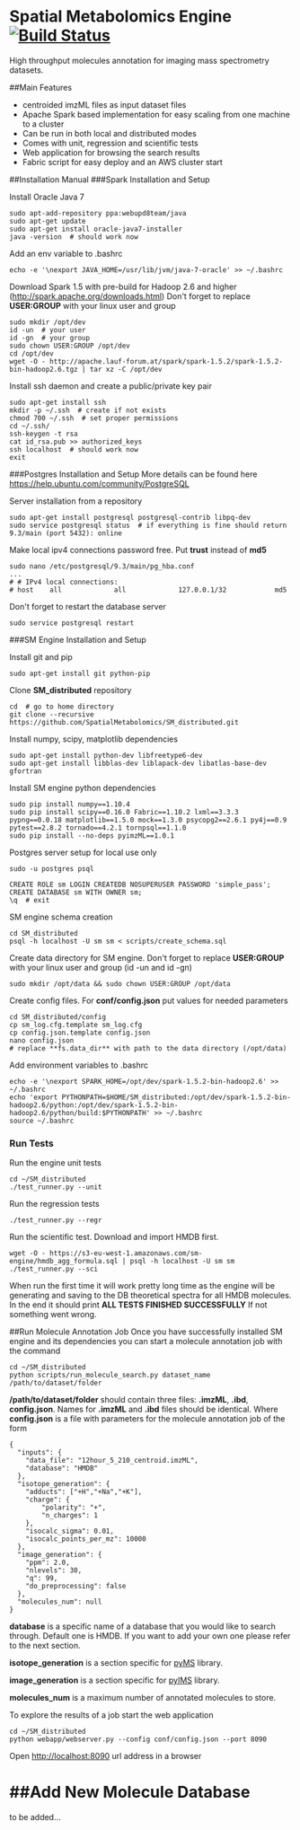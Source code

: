 # Spatial Metabolomics Engine [![Build Status](https://travis-ci.org/SpatialMetabolomics/SM_distributed.svg?branch=master)](https://travis-ci.org/SpatialMetabolomics/SM_distributed)
High throughput molecules annotation for imaging mass spectrometry datasets.

##Main Features
- centroided imzML files as input dataset files
- Apache Spark based implementation for easy scaling from one machine to a cluster
- Can be run in both local and distributed modes
- Comes with unit, regression and scientific tests
- Web application for browsing the search results
- Fabric script for easy deploy and an AWS cluster start

##Installation Manual
###Spark Installation and Setup

Install Oracle Java 7

    sudo apt-add-repository ppa:webupd8team/java
	sudo apt-get update
	sudo apt-get install oracle-java7-installer
	java -version  # should work now

Add an env variable to .bashrc
    
    echo -e '\nexport JAVA_HOME=/usr/lib/jvm/java-7-oracle' >> ~/.bashrc

Download Spark 1.5 with pre-build for Hadoop 2.6 and higher (http://spark.apache.org/downloads.html)
Don't forget to replace **USER:GROUP** with your linux user and group 
    
    sudo mkdir /opt/dev
    id -un  # your user
    id -gn  # your group
	sudo chown USER:GROUP /opt/dev
	cd /opt/dev
	wget -O - http://apache.lauf-forum.at/spark/spark-1.5.2/spark-1.5.2-bin-hadoop2.6.tgz | tar xz -C /opt/dev

Install ssh daemon and create a public/private key pair

    sudo apt-get install ssh
    mkdir -p ~/.ssh  # create if not exists
    chmod 700 ~/.ssh  # set proper permissions
    cd ~/.ssh/
	ssh-keygen -t rsa
	cat id_rsa.pub >> authorized_keys
	ssh localhost  # should work now
	exit
    
###Postgres Installation and Setup
More details can be found here https://help.ubuntu.com/community/PostgreSQL

Server installation from a repository

    sudo apt-get install postgresql postgresql-contrib libpq-dev
	sudo service postgresql status  # if everything is fine should return 9.3/main (port 5432): online
	
Make local ipv4 connections password free. Put **trust** instead of **md5**
    
    sudo nano /etc/postgresql/9.3/main/pg_hba.conf
    ...
    # # IPv4 local connections:
    # host    all             all             127.0.0.1/32            md5

Don't forget to restart the database server

    sudo service postgresql restart
	
###SM Engine Installation and Setup

Install git and pip

	sudo apt-get install git python-pip
	
Clone **SM_distributed** repository
	
	cd  # go to home directory
	git clone --recursive https://github.com/SpatialMetabolomics/SM_distributed.git
	
Install numpy, scipy, matplotlib dependencies

	sudo apt-get install python-dev libfreetype6-dev
	sudo apt-get install libblas-dev liblapack-dev libatlas-base-dev gfortran	

Install SM engine python dependencies

	sudo pip install numpy==1.10.4
	sudo pip install scipy==0.16.0 Fabric==1.10.2 lxml==3.3.3 pypng==0.0.18 matplotlib==1.5.0 mock==1.3.0 psycopg2==2.6.1 py4j==0.9 pytest==2.8.2 tornado==4.2.1 tornpsql==1.1.0
	sudo pip install --no-deps pyimzML==1.0.1

Postgres server setup for local use only

	sudo -u postgres psql
	
	CREATE ROLE sm LOGIN CREATEDB NOSUPERUSER PASSWORD 'simple_pass';
	CREATE DATABASE sm WITH OWNER sm;
	\q  # exit
	
SM engine schema creation

	cd SM_distributed
	psql -h localhost -U sm sm < scripts/create_schema.sql

Create data directory for SM engine. Don't forget to replace **USER:GROUP** with your linux user and group (id -un and id -gn)

	sudo mkdir /opt/data && sudo chown USER:GROUP /opt/data

Create config files. For **conf/config.json** put values for needed parameters

	cd SM_distributed/config
	cp sm_log.cfg.template sm_log.cfg
	cp config.json.template config.json
	nano config.json
	# replace **fs.data_dir** with path to the data directory (/opt/data)

Add environment variables to .bashrc

    echo -e '\nexport SPARK_HOME=/opt/dev/spark-1.5.2-bin-hadoop2.6' >> ~/.bashrc
    echo 'export PYTHONPATH=$HOME/SM_distributed:/opt/dev/spark-1.5.2-bin-hadoop2.6/python:/opt/dev/spark-1.5.2-bin-hadoop2.6/python/build:$PYTHONPATH' >> ~/.bashrc
    source ~/.bashrc
    
### Run Tests
Run the engine unit tests

	cd ~/SM_distributed
    ./test_runner.py --unit

Run the regression tests

    ./test_runner.py --regr

Run the scientific test. Download and import HMDB first.
    
    wget -O - https://s3-eu-west-1.amazonaws.com/sm-engine/hmdb_agg_formula.sql | psql -h localhost -U sm sm
    ./test_runner.py --sci
		
When run the first time it will work pretty long time as the engine will be generating and saving to the DB theoretical spectra
for all HMDB molecules. In the end it should print
**ALL TESTS FINISHED SUCCESSFULLY**
If not something went wrong.

##Run Molecule Annotation Job
Once you have successfully installed SM engine and its dependencies you can start a molecule annotation job with the command
    
    cd ~/SM_distributed
    python scripts/run_molecule_search.py dataset_name /path/to/dataset/folder

**/path/to/dataset/folder** should contain three files: **.imzML**, **.ibd**, **config.json**. Names for **.imzML** and **.ibd** files
should be identical. Where **config.json** is a file with parameters for the molecule annotation job of the form
 
    {
      "inputs": {
        "data_file": "12hour_5_210_centroid.imzML",
        "database": "HMDB"
      },
      "isotope_generation": {
        "adducts": ["+H","+Na","+K"],
        "charge": {
            "polarity": "+",
            "n_charges": 1
        },
        "isocalc_sigma": 0.01,
        "isocalc_points_per_mz": 10000
      },
      "image_generation": {
        "ppm": 2.0,
        "nlevels": 30,
        "q": 99,
        "do_preprocessing": false
      },
      "molecules_num": null
    }

**database** is a specific name of a database that you would like to search through. Default one is HMDB.
If you want to add your own one please refer to the next section.

**isotope_generation** is a section specific for [pyMS](https://github.com/alexandrovteam/pyMS) library.

**image_generation** is a section specific for [pyIMS](https://github.com/alexandrovteam/pyIMS) library.

**molecules_num** is a maximum number of annotated molecules to store.

To explore the results of a job start the web application
 
    cd ~/SM_distributed
	python webapp/webserver.py --config conf/config.json --port 8090
	
Open [http://localhost:8090](http://localhost:8090) url address in a browser

##Add New Molecule Database
=======
to be added...
